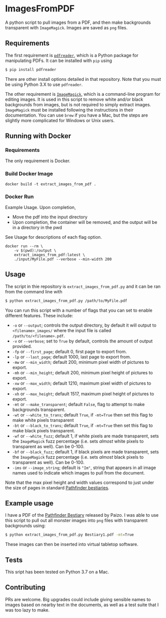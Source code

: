 # ImagesFromPDF

A python script to pull images from a PDF, and then make
backgrounds transparent with `ImageMagick`. Images are saved
as `png` files.

## Requirements

The first requirement is [`pdfreader`](https://github.com/maxpmaxp/pdfreader),
which is a Python package for manipulating PDFs. It can be installed with
`pip` using
```bash
$ pip install pdfreader
```
There are other install options detailed in that repository. Note that
you must be using Python 3.X to use `pdfreader`.

The other requirement is [`ImageMagick`](https://imagemagick.org/index.php),
which is a command-line program for editing images. It is used in
this script to remove white and/or black backgrounds from images, but
is not required to simply extract images.
`ImageMagick` must be installed following the instructions in their
documentation. You can use `brew` if you have a Mac, but the
steps are slightly more complicated for Windows or Unix users.

## Running with Docker

### Requirements
The only requirement is Docker.

### Build Docker Image
```
docker build -t extract_images_from_pdf .
```
### Docker Run

Example Usage. Upon completion, 
* Move the pdf into the input directory
* Upon completion, the container will be removed, and the output will be in a directory in the pwd

See Usage for descriptions of each flag option.

```
docker run --rm \
    -v $(pwd):/output \
    extract_images_from_pdf:latest \
    ./input/MyFile.pdf --verbose --min-width 200
```

## Usage

The script in thie repository is `extract_images_from_pdf.py` and it
can be ran from the command line with
```bash
$ python extract_images_from_pdf.py /path/to/MyFile.pdf
```

You can run this script with a number of flags that you can set
to enable different features. These include:

* `-o` or `--output`; controls the output directory, by default it will output to `<filename>_images/` where the input file is called `/path/to/<filename>.pdf`.
* `-v` or `--verbose`; set to `True` by default, controls the amount of output provided.
* `-fp` or `--first_page`; default 0, first page to export from.
* `-lp` or `--last_page`; default 1000, last page to export from.
* `-mw` or `--min_width`; default 200, minimum pixel width of pictures to export.
* `-mh` or `--min_height`; default 200, minimum pixel height of pictures to export.
* `-xw` or `--max_width`; default 1210, maximum pixel width of pictures to export.
* `-xh` or `--max_height`; default 1517, maximum pixel height of pictures to export.
* `-mt` or `--make_transparent`; default `False`, flag to attempt to make backgrounds transparent.
* `-wt` or `--white_to_trans`; default `True`, if `-mt=True` then set this flag to make white pixels transparent
* `-bt` or `--black_to_trans`; default `True`, if `-mt=True` then set this flag to make black pixels transparent.
* `-wf` or `--white_fuzz`; default 1, if white pixels are made transparent, sets the `ImageMagick` fuzz percentage (i.e. sets _almost_ white pixels to transparent as well). Can be 0-100.
* `-bf` or `--black_fuzz`; default 1, if black pixels are made transparent, sets the `ImageMagick` fuzz percentage (i.e. sets _almost_ black pixels to transparent as well). Can be 0-100.
* `-ims` or `--image_string`; default is `"Im"`, string that appears in all image names used to indicate which images to pull from the document.

Note that the max pixel height and width values correspond to just under the size of pages in standard [Pathfinder bestiaries](https://paizo.com/products/btpy8auu?Pathfinder-Roleplaying-Game-Bestiary).

## Example usage

I have a PDF of the [Pathfinder Bestiary](https://paizo.com/products/btpy8auu?Pathfinder-Roleplaying-Game-Bestiary) released by Paizo. I was able to use this script to pull out all monster images into `png` files with transparent backgrounds using:
```bash
$ python extract_images_from_pdf.py Bestiary1.pdf -mt=True
```
These images can then be inserted into virtual tabletop software.

## Tests

This sript has been tested on Python 3.7 on a Mac.

## Contributing

PRs are welcome. Big upgrades could include giving sensible names to images based on nearby text in the documents, as well as a test suite that I was too lazy to make.